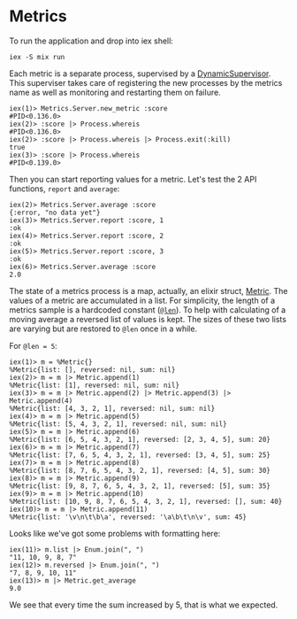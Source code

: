 # Metrics

To run the application and drop into iex shell:

```iex -S mix run```

Each metric is a separate process, supervised by a [DynamicSupervisor](https://hexdocs.pm/elixir/master/DynamicSupervisor.html).
This superviser takes care of registering the new processes by the metrics name as well as monitoring and restarting them on failure.

```
iex(1)> Metrics.Server.new_metric :score
#PID<0.136.0>
iex(2)> :score |> Process.whereis
#PID<0.136.0>
iex(2)> :score |> Process.whereis |> Process.exit(:kill)
true
iex(3)> :score |> Process.whereis
#PID<0.139.0>
```

Then you can start reporting values for a metric. Let's test the 2 API functions, `report` and `average`:

```
iex(2)> Metrics.Server.average :score
{:error, "no data yet"}
iex(3)> Metrics.Server.report :score, 1
:ok
iex(4)> Metrics.Server.report :score, 2
:ok
iex(5)> Metrics.Server.report :score, 3
:ok
iex(6)> Metrics.Server.average :score
2.0
```

The state of a metrics process is a map, actually, an elixir struct, [Metric](https://github.com/abetkin/rektest/blob/master/lib/metric.ex#L4).
The values of a metric are accumulated in a list. For simplicity, the length of a metrics sample is a hardcoded constant ([`@len`](https://github.com/abetkin/rektest/blob/master/lib/metric.ex#L2)).
To help with calculating of a moving average a reversed list of values is kept. The sizes of these two lists are varying but are restored to `@len` once in a while.

For `@len = 5`:

```
iex(1)> m = %Metric{}
%Metric{list: [], reversed: nil, sum: nil}
iex(2)> m = m |> Metric.append(1)
%Metric{list: [1], reversed: nil, sum: nil}
iex(3)> m = m |> Metric.append(2) |> Metric.append(3) |> Metric.append(4)
%Metric{list: [4, 3, 2, 1], reversed: nil, sum: nil}
iex(4)> m = m |> Metric.append(5)
%Metric{list: [5, 4, 3, 2, 1], reversed: nil, sum: nil}
iex(5)> m = m |> Metric.append(6)
%Metric{list: [6, 5, 4, 3, 2, 1], reversed: [2, 3, 4, 5], sum: 20}
iex(6)> m = m |> Metric.append(7)
%Metric{list: [7, 6, 5, 4, 3, 2, 1], reversed: [3, 4, 5], sum: 25}
iex(7)> m = m |> Metric.append(8)
%Metric{list: [8, 7, 6, 5, 4, 3, 2, 1], reversed: [4, 5], sum: 30}
iex(8)> m = m |> Metric.append(9)
%Metric{list: [9, 8, 7, 6, 5, 4, 3, 2, 1], reversed: [5], sum: 35}
iex(9)> m = m |> Metric.append(10)
%Metric{list: [10, 9, 8, 7, 6, 5, 4, 3, 2, 1], reversed: [], sum: 40}
iex(10)> m = m |> Metric.append(11)
%Metric{list: '\v\n\t\b\a', reversed: '\a\b\t\n\v', sum: 45}
```

Looks like we've got some problems with formatting here:

```
iex(11)> m.list |> Enum.join(", ")
"11, 10, 9, 8, 7"
iex(12)> m.reversed |> Enum.join(", ")
"7, 8, 9, 10, 11"
iex(13)> m |> Metric.get_average
9.0
```

We see that every time the sum increased by 5, that is what we expected.

